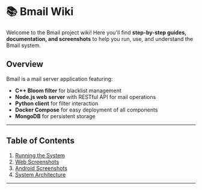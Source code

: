 # 📚 Bmail Wiki

Welcome to the Bmail project wiki! Here you'll find
**step-by-step guides, documentation, and screenshots** to help you run, use,
and understand the Bmail system.

## Overview

Bmail is a mail server application featuring:
- **C++ Bloom filter** for blacklist management
- **Node.js web server** with RESTful API for mail operations
- **Python client** for filter interaction
- **Docker Compose** for easy deployment of all components
- **MongoDB** for persistent storage

---

## Table of Contents

1. [Running the System](running-the-system.md)
2. [Web Screenshots](web-screenshots.md)
3. [Android Screenshots](android-screenshots.md)
4. [System Architecture](system-architecture.md)

---
